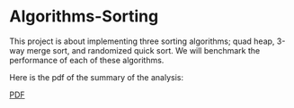 # Algorithms-Sorting
This project is about implementing three sorting algorithms; quad heap, 3-way merge sort, and randomized quick sort. We will benchmark the performance of each of these algorithms.

Here is the pdf of the summary of the analysis:  

[PDF](CS361_Programming_Project_Report.pdf)